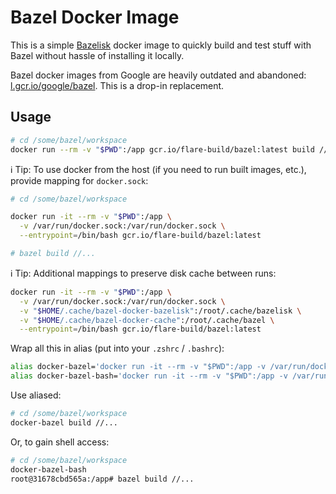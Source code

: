 # Bazel Docker Image

This is a simple [Bazelisk](https://github.com/bazelbuild/bazelisk) docker image to quickly build and test stuff with Bazel without hassle of installing it locally.

Bazel docker images from Google are heavily outdated and abandoned: [l.gcr.io/google/bazel](https://console.cloud.google.com/gcr/images/cloud-marketplace-containers/GLOBAL/google/bazel). This is a drop-in replacement.

## Usage 

```bash
# cd /some/bazel/workspace 
docker run --rm -v "$PWD":/app gcr.io/flare-build/bazel:latest build //...
```

ℹ️ Tip: To use docker from the host (if you need to run built images, etc.), provide mapping for `docker.sock`:

```bash
# cd /some/bazel/workspace 

docker run -it --rm -v "$PWD":/app \
  -v /var/run/docker.sock:/var/run/docker.sock \
  --entrypoint=/bin/bash gcr.io/flare-build/bazel:latest

# bazel build //...
```

ℹ️ Tip: Additional mappings to preserve disk cache between runs:

```bash
docker run -it --rm -v "$PWD":/app \
  -v /var/run/docker.sock:/var/run/docker.sock \
  -v "$HOME/.cache/bazel-docker-bazelisk":/root/.cache/bazelisk \
  -v "$HOME/.cache/bazel-docker-cache":/root/.cache/bazel \
  --entrypoint=/bin/bash gcr.io/flare-build/bazel:latest
```

Wrap all this in alias (put into your `.zshrc` / `.bashrc`):

```bash
alias docker-bazel='docker run -it --rm -v "$PWD":/app -v /var/run/docker.sock:/var/run/docker.sock -v "$HOME/.cache/bazel-docker-bazelisk":/root/.cache/bazelisk -v "$HOME/.cache/bazel-docker-cache":/root/.cache/bazel gcr.io/flare-build/bazel:latest'
alias docker-bazel-bash='docker run -it --rm -v "$PWD":/app -v /var/run/docker.sock:/var/run/docker.sock -v "$HOME/.cache/bazel-docker-bazelisk":/root/.cache/bazelisk -v "$HOME/.cache/bazel-docker-cache":/root/.cache/bazel --entrypoint=/bin/bash gcr.io/flare-build/bazel:latest'
```

Use aliased:

```bash
# cd /some/bazel/workspace
docker-bazel build //...
```

Or, to gain shell access:

```bash
# cd /some/bazel/workspace
docker-bazel-bash
root@31678cbd565a:/app# bazel build //...
```
